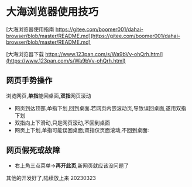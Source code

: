 # 大海浏览器使用技巧

[大海浏览器使用指南  https://gitee.com/boomer001/dahai-browser/blob/master/README.md](https://gitee.com/boomer001/dahai-browser/blob/master/README.md) 

[大海浏览器下载  https://www.123pan.com/s/Wa9bVv-ohQrh.html](https://www.123pan.com/s/Wa9bVv-ohQrh.html)

## 网页手势操作

浏览网页,**单指**能回桌面,**双指**网页滚动

- 网页到达顶部,单指下划,回到桌面.若网页内嵌滚动页,导致误回桌面,遂用双指下划
- 双指向上下滑动,只是网页滚动,不回到桌面
- 网页上下划,单指可能误回桌面;双指仅页面滚动,不回到桌面:


## 网页假死或故障

* 右上角三点菜单->**再开此页**,新网页就应该没问题了

其他的开发好了,陆续放上来
20230323